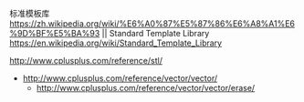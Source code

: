 
标准模板库 https://zh.wikipedia.org/wiki/%E6%A0%87%E5%87%86%E6%A8%A1%E6%9D%BF%E5%BA%93 || Standard Template Library https://en.wikipedia.org/wiki/Standard_Template_Library

http://www.cplusplus.com/reference/stl/
- http://www.cplusplus.com/reference/vector/vector/
  * http://www.cplusplus.com/reference/vector/vector/erase/
